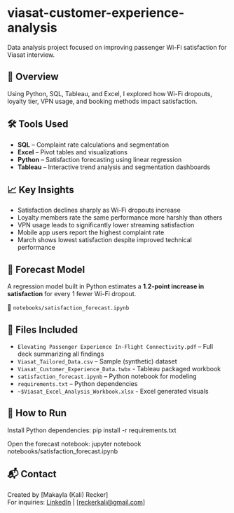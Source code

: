 # viasat-customer-experience-analysis
Data analysis project focused on improving passenger Wi-Fi satisfaction for Viasat interview.

## 🧠 Overview

Using Python, SQL, Tableau, and Excel, I explored how Wi-Fi dropouts, loyalty tier, VPN usage, and booking methods impact satisfaction.

## 🛠️ Tools Used

- **SQL** – Complaint rate calculations and segmentation
- **Excel** – Pivot tables and visualizations
- **Python** – Satisfaction forecasting using linear regression
- **Tableau** – Interactive trend analysis and segmentation dashboards

## 📈 Key Insights

- Satisfaction declines sharply as Wi-Fi dropouts increase
- Loyalty members rate the same performance more harshly than others
- VPN usage leads to significantly lower streaming satisfaction
- Mobile app users report the highest complaint rate
- March shows lowest satisfaction despite improved technical performance

## 🧠 Forecast Model

A regression model built in Python estimates a **1.2-point increase in satisfaction** for every 1 fewer Wi-Fi dropout.

📁 `notebooks/satisfaction_forecast.ipynb`


## 📂 Files Included

- `Elevating Passenger Experience In-Flight Connectivity.pdf` – Full deck summarizing all findings
- `Viasat_Tailored_Data.csv` – Sample (synthetic) dataset
- `Viasat_Customer_Experience_Data.twbx` - Tableau packaged workbook
- `satisfaction_forecast.ipynb` – Python notebook for modeling
- `requirements.txt` – Python dependencies
- `~$Viasat_Excel_Analysis_Workbook.xlsx` - Excel generated visuals


## 🚀 How to Run

Install Python dependencies:
pip install -r requirements.txt

Open the forecast notebook:
jupyter notebook notebooks/satisfaction_forecast.ipynb

## 📬 Contact

Created by [Makayla (Kali) Recker]  
For inquiries: [LinkedIn](https://www.linkedin.com/in/kalirecker/) | [reckerkali@gmail.com]
